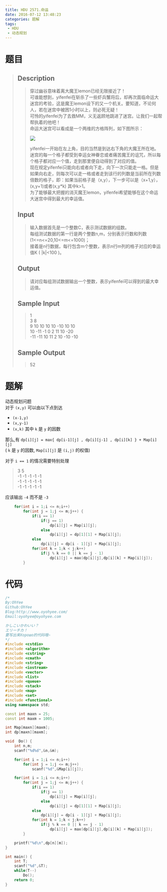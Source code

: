```yaml
---
title: HDU 2571.命运
date: 2016-07-12 13:48:23
categories: 题解
tags:
 - HDU
 - 动态规划
---
```

# 题目
> 
> ## Description  
>> 穿过幽谷意味着离大魔王lemon已经无限接近了！   
>> 可谁能想到，yifenfei在斩杀了一些虾兵蟹将后，却再次面临命运大迷宫的考验，这是魔王lemon设下的又一个机关。要知道，不论何人，若在迷宫中被困1小时以上，则必死无疑！   
>> 可怜的yifenfei为了去救MM，义无返顾地跳进了迷宫。让我们一起帮帮执着的他吧！   
>> 命运大迷宫可以看成是一个两维的方格阵列，如下图所示：   
>> 
>> ![](http://acm.hdu.edu.cn/data/images/C164-1005-1.jpg)
>> 
>> yifenfei一开始在左上角，目的当然是到达右下角的大魔王所在地。迷宫的每一个格子都受到幸运女神眷恋或者痛苦魔王的诅咒，所以每个格子都对应一个值，走到那里便自动得到了对应的值。   
>> 现在规定yifenfei只能向右或者向下走，向下一次只能走一格。但是如果向右走，则每次可以走一格或者走到该行的列数是当前所在列数倍数的格子，即：如果当前格子是（x,y），下一步可以是（x+1,y），(x,y+1)或者(x,y*k) 其中k>1。   
>> 为了能够最大把握的消灭魔王lemon，yifenfei希望能够在这个命运大迷宫中得到最大的幸运值。   
>>   
>>    
>> <!--more-->  
> 
> ## Input  
>> 输入数据首先是一个整数C，表示测试数据的组数。   
>> 每组测试数据的第一行是两个整数n,m，分别表示行数和列数(1<=n<=20,10<=m<=1000)；   
>> 接着是n行数据，每行包含m个整数，表示n行m列的格子对应的幸运值K ( |k|<100 )。   
>>    
> 
> ## Output  
>> 请对应每组测试数据输出一个整数，表示yifenfei可以得到的最大幸运值。  
>>    
> 
> ## Sample Input  
>> 1  
>> 3 8  
>> 9 10 10 10 10 -10 10 10  
>> 10 -11 -1 0 2 11 10 -20  
>> -11 -11 10 11 2 10 -10 -10   
>>    
> 
> ## Sample Output  
>> 52   

# 题解

动态规划问题  
对于 `(x,y)` 可以由以下点到达
- `(x-1,y)`
- `(x,y-1)`
- `(x,k)` 其中 `k` 是 `y` 的因数

那么,有 
`dp[i][j] = max{ dp[i-1][j] , dp[i][j-1] , dp[i][k] } + Map[i][j]`  
( `k` 是 `y` 的因数, `Map[i][j]` 是 `(i,j)` 的权值)  

对于 `i == 1` 的情况需要特别处理  
> 3 5  
> -1 -1 -1 -1 -1  
> -1 -1 -1 -1 -1  
> -1 -1 -1 -1 -1  

应该输出 `-4` 而不是 `-3`  

```cpp dp部分
	for(int i = 1;i <= n;i++)
		for(int j = 1;j <= m;j++) {
			if(i == 1)
				if(j == 1)
					dp[i][j] = Map[i][j];
				else
					dp[i][j] = dp[1][1] + Map[i][j];
			else
				dp[i][j] = dp[i - 1][j] + Map[i][j];
			for(int k = 1;k < j;k++)
				if(j % k == 0 || k == j - 1)
					dp[i][j] = max(dp[i][j],dp[i][k] + Map[i][j]);
		}
```


# 代码
```cpp 命运 https://github.com/OhYee/ACM.github.io/blob/master\HDU\2571.命运.cpp 代码备份
/*
By:OhYee
Github:OhYee
Blog:http://www.oyohyee.com/
Email:oyohyee@oyohyee.com

かしこいかわいい？
エリーチカ！
要写出来Хорошо的代码哦~
*/
#include <cstdio>
#include <algorithm>
#include <cstring>
#include <cmath>
#include <string>
#include <iostream>
#include <vector>
#include <list>
#include <queue>
#include <stack>
#include <map>
#include <set>
#include <functional>
using namespace std;

const int maxn = 25;
const int maxm = 1005;

int Map[maxn][maxm];
int dp[maxn][maxm];

void  Do() {
	int n,m;
	scanf("%d%d",&n,&m);

	for(int i = 1;i <= n;i++)
		for(int j = 1;j <= m;j++)
			scanf("%d",&Map[i][j]);

	for(int i = 1;i <= n;i++)
		for(int j = 1;j <= m;j++) {
			if(i == 1)
				if(j == 1)
					dp[i][j] = Map[i][j];
				else
					dp[i][j] = dp[1][1] + Map[i][j];
			else
				dp[i][j] = dp[i - 1][j] + Map[i][j];
			for(int k = 1;k < j;k++)
				if(j % k == 0 || k == j - 1)
					dp[i][j] = max(dp[i][j],dp[i][k] + Map[i][j]);
		}

	printf("%d\n",dp[n][m]);
}

int main() {
	int T;
	scanf("%d",&T);
	while(T--)
		Do();
	return 0;
}
```